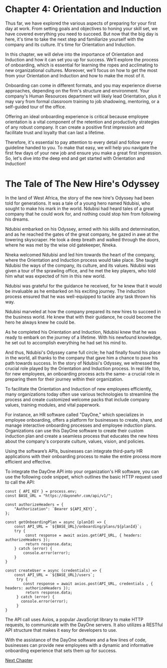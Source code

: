 # Chapter 4: Orientation and Induction

Thus far, we have explored the various aspects of preparing for your first day at work. From setting goals and objectives to honing your skill set, we have covered everything you need to succeed. But now that the big day is here, it's time to take the next step and familiarize yourself with the company and its culture. It's time for Orientation and Induction.

In this chapter, we will delve into the importance of Orientation and Induction and how it can set you up for success. We’ll explore the process of onboarding, which is essential for learning the ropes and acclimating to new organizational cultures. Moreover, we’ll focus on how to get the most from your Orientation and Induction and how to make the most of it.

Onboarding can come in different formats, and you may experience diverse approaches, depending on the firm's structure and environment. Your company's Human Resources department will likely lead Orientation, plus it may vary from formal classroom training to job shadowing, mentoring, or a self-guided tour of the office.

Offering an ideal onboarding experience is critical because employee orientation is a vital component of the retention and productivity strategies of any robust company. It can create a positive first impression and facilitate trust and loyalty that can last a lifetime.

Therefore, it's essential to pay attention to every detail and follow every guideline handed to you. To make that easy, we will help you navigate the first few days of your new job and ensure you make a great first impression. So, let's dive into the deep end and get started with Orientation and Induction!
# The Tale of The New Hire's Odyssey

In the land of West Africa, the story of the new hire's Odyssey had been told for generations. It was a tale of a young hero named Ndubisi, who sought to make his mark in the world. Ndubisi had heard tales of a great company that he could work for, and nothing could stop him from following his dreams. 

Ndubisi embarked on his Odyssey, armed with his skills and determination, and as he reached the gates of the great company, he gazed in awe at the towering skyscraper. He took a deep breath and walked through the doors, where he was met by the wise old gatekeeper, Nneka.

Nneka welcomed Ndubisi and led him towards the heart of the company, where the Orientation and Induction process would take place. She taught Ndubisi the ways of the company, its culture, and its values. Ndubisi was given a tour of the sprawling office, and he met the key players, who told him what was expected of him in this new world.

Ndubisi was grateful for the guidance he received, for he knew that it would be invaluable as he embarked on his exciting journey. The induction process ensured that he was well-equipped to tackle any task thrown his way.

Ndubisi marveled at how the company prepared its new hires to succeed in the business world. He knew that with their guidance, he could become the hero he always knew he could be. 

As he completed his Orientation and Induction, Ndubisi knew that he was ready to embark on the journey of a lifetime. With his newfound knowledge, he set out to accomplish everything he had set his mind to. 

And thus, Ndubisi's Odyssey came full circle; he had finally found his place in the world, all thanks to the company that gave him a chance to pave his path towards success.
In the story of Ndubisi's Odyssey, we witnessed the crucial role played by the Orientation and Induction process. In real life too, for new employees, an onboarding process acts the same- a crucial role in preparing them for their journey within their organization.

To facilitate the Orientation and Induction of new employees efficiently, many organizations today often use various technologies to streamline the process and create customized welcome packs that include company values, training modules, and vital paperwork.

For instance, an HR software called "DayOne,"  which specializes in employee onboarding, offers a platform for businesses to create, share, and manage interactive onboarding processes and employee induction plans. Organizations can use this DayOne software to create their custom induction plan and create a seamless process that educates the new hires about the company's corporate culture, values, vision, and policies. 

Using the software’s APIs, businesses can integrate third-party HR applications with their onboarding process to make the entire process more efficient and effective.

To integrate the DayOne API into your organization's HR software, you can use the following code snippet, which outlines the basic HTTP request used to call the API:

```
const { API_KEY } = process.env;
const BASE_URL = "https://dayonehr.com/api/v1/";

const authorizeHeaders = {
    "Authorization": `Bearer ${API_KEY}`,
};

const getOnboardingPlan = async (planId) => {
    const API_URL = `${BASE_URL}/onboarding/plans/${planId}`;
    try {
         const response = await axios.get(API_URL, { headers: authorizeHeaders });
         return response.data;
    } catch (error) {
        console.error(error);
    }
}

const createUser = async (credentials) => {
    const API_URL = `${BASE_URL}/users`;
     try {
        const response = await axios.post(API_URL, credentials , { headers: authorizeHeaders });
         return response.data;
     } catch (error) {
       console.error(error);
     }
}
```

The API call uses Axios, a popular JavaScript library to make HTTP requests, to communicate with the DayOne servers. It also utilizes a RESTful API structure that makes it easy for developers to use.

With the assistance of the DayOne software and a few lines of code, businesses can provide new employees with a dynamic and informative onboarding experience that sets them up for success.


[Next Chapter](05_Chapter05.md)
